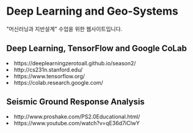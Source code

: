 # Deep Learning and Geo-Systems
<p dir="auto"> "머신러닝과 지반설계" 수업을 위한 웹사이트입니다. </p>

## Deep Learning, TensorFlow and Google CoLab
<li> https://deeplearningzerotoall.github.io/season2/ </li>
<li> http://cs231n.stanford.edu/ </li>
<li> https://www.tensorflow.org/ </li>
<li> https://colab.research.google.com/ </li>

## Seismic Ground Response Analysis
<li> http://www.proshake.com/PS2.0Educational.html/ </li>
<li> https://www.youtube.com/watch?v=qE36d7iClwY </li>
